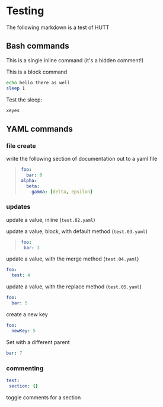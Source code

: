 # Testing

The following markdown is a test of HUTT

## Bash commands

This is a single inline command (it's a hidden comment!)
<!-- @hutt_bash cmd="echo Hello there" -->

This is a block command

```bash @hutt_bash
echo hello there as well
sleep 1
```

Test the sleep:
<!-- @hutt_bash cmd="xeyes" timeout=2 -->
```bash @hutt_bash timeout=2
xeyes
```

## YAML commands

### file create

write the following section of documentation out to a yaml file

> ```yaml @hutt_yaml_write filename="test.yaml"
> foo:
>   bar: 0
> alpha:
>   beta:
>     gamma: [delta, epsilon]
> ```

### updates

update a value, inline (`test.02.yaml`)
<!-- @hutt_yaml_set filename="test.yaml" key="foo.bar" value="2" -->
<!-- @hutt_bash cmd="cp test.yaml test.02.yaml" -->

update a value, block, with default method (`test.03.yaml`)

> ```yaml @hutt_yaml_set filename="test.yaml"
> foo:
>  bar: 3
> ```
<!-- @hutt_bash cmd="cp test.yaml test.03.yaml" -->

update a value, with the merge method (`test.04.yaml`)

```yaml @hutt_yaml_set filename="test.yaml" method="merge"
foo:
  test: 4
```
<!-- @hutt_bash cmd="cp test.yaml test.04.yaml" -->

update a value, with the replace method (`test.05.yaml`)

```yaml @hutt_yaml_set filename="test.yaml" method="replace"
foo:
  bar: 5
```
<!-- @hutt_bash cmd="cp test.yaml test.05.yaml" -->

create a new key

```yaml @hutt_yaml_set filename="test.yaml"
foo:
  newKey: 5
```
<!-- @hutt_bash cmd="cp test.yaml test.06.yaml" -->

Set with a different parent

```yaml @hutt_yaml_set filename="test.yaml" parent="foo"
bar: 7
```
<!-- @hutt_bash cmd="cp test.yaml test.07.yaml" -->

### commenting

```yaml @hutt_yaml_write filename="test2.yaml"
test:
 section: {}
```

toggle comments for a section
<!-- @hutt_yaml_comment filename="test2.yaml" id="section1" mode="toggle" -->
<!-- @hutt_bash cmd="cp test2.yaml test1.01.yaml" -->

<!-- @hutt_yaml_comment filename="test2.yaml" id="section2" mode="enable" -->
<!-- @hutt_bash cmd="cp test2.yaml test2.02.yaml" -->

<!-- @hutt_yaml_comment filename="test2.yaml" id="section3" mode="disable" -->
<!-- @hutt_bash cmd="cp test2.yaml test2.03.yaml" -->
